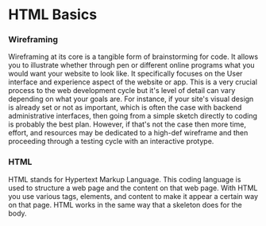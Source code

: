# HTML Basics #

### Wireframing ###

Wireframing at its core is a tangible form of brainstorming for code. It allows you to illustrate whether through pen or different online programs what you would want your website to look like. It specifically focuses on the User interface and experience aspect of the website or app. This is a very crucial process to the web development cycle but it's level of detail can vary depending on what your goals are. For instance, if your site's visual design is already set or not as important, which is often the case with backend administrative interfaces, then going from a simple sketch directly to coding is probably the best plan. However, if that's not the case then more time, effort, and resources may be dedicated to a high-def wireframe and then proceeding through a testing cycle with an interactive protype.


### HTML ###
 
 
  HTML stands for Hypertext Markup Language. This coding language is used to structure a web page and the content on that web page. With HTML you use various tags, elements, and content to make it appear a certain way on that page. HTML works in the same way that a skeleton does for the body.


